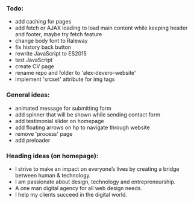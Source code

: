 ﻿### Todo:
- add caching for pages
- add fetch or AJAX loading to load main content while keeping header and footer, maybe try fetch feature
- change body font to Raleway
- fix history back button
- rewrite JavaScript to ES2015
- test JavaScript
- create CV page
- rename repo and folder to 'alex-devero-website'
- implement 'srcset' attribute for img tags

### General ideas:
- animated message for submitting form
- add spinner that will be shown while sending contact form
- add testimonial slider on homepage
- add floating arrows on hp to navigate through website
- remove 'process' page
- add preloader

### Heading ideas (on homepage):
- I strive to make an impact on everyone’s lives by creating a bridge between human & technology.
- I am passionate about design, technology and entrepreneurship.
- A one man digital agency for all web design needs.
- I help my clients succeed in the digital world.
